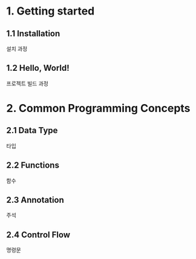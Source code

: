 # 1. Getting started
## 1.1 Installation
설치 과정
## 1.2 Hello, World!
프로젝트 빌드 과정

# 2. Common Programming Concepts
## 2.1 Data Type
타입
## 2.2 Functions
함수
## 2.3 Annotation
주석
## 2.4 Control Flow
명령문
